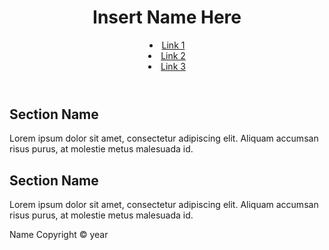 <!DOCTYPE html>
<!--Made by @AGingerWhoCodes (github)-->
<html lang="en">
<head>
    <meta charset="utf-8" />
    <meta name="viewport" content="width=device-width" />
    <link rel="stylesheet" href="StyleSheet.css" type="text/css" />
    <title>Insert Name Here</title>
</head>
<body>
    <header>
        <div class="container">
            <div id="Name">
                <h1>Insert Name Here</h1>
            </div>
            <nav
                <ul>
                <li><a href="#">Link 1</a></li>
                <li><a href="#">Link 2</a></li>
                <li><a href="#">Link 3</a></li>
                </ul>
            </nav>
        </div>
    </header>
    <!--If you change id's of sections here, you have to change them in css (Well duh)-->
    <section id="1">
        <div class="container">
            <h1>Section Name</h1>
            <p>Lorem ipsum dolor sit amet, consectetur adipiscing elit. Aliquam accumsan risus purus, at molestie metus malesuada id.</p>
        </div>
    </section>
    <section id="2">
        <div class="container">
            <h1>Section Name</h1>
            <p>Lorem ipsum dolor sit amet, consectetur adipiscing elit. Aliquam accumsan risus purus, at molestie metus malesuada id.</p>
        </div>
    </section>
    <footer>
        <div class="container">
            <p>Name Copyright &copy; year</p>
        </div>
    </footer>
</body>
</html>
